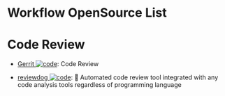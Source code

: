 # Workflow OpenSource List

# Code Review

- [Gerrit ![code](https://shorturl.at/dlxyK)](https://www.gerritcodereview.com/about.html): Code Review

- [reviewdog ![code](https://shorturl.at/dlxyK)](https://github.com/reviewdog/reviewdog): 🐶 Automated code review tool integrated with any code analysis tools regardless of programming language
